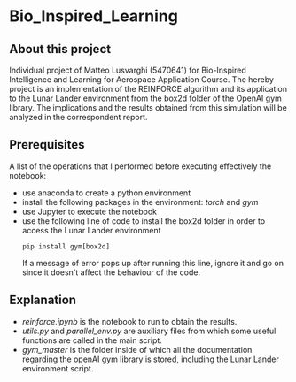 # Bio_Inspired_Learning

## About this project
Individual project of Matteo Lusvarghi (5470641) for Bio-Inspired Intelligence and Learning for Aerospace Application Course. 
  The hereby project is an implementation of the REINFORCE algorithm and its application to the Lunar Lander environment
from the box2d folder of the OpenAI gym library. 
  The implications and the results obtained from this simulation will be analyzed in the correspondent report. 

## Prerequisites
A list of the operations that I performed before executing effectively the notebook:
- use anaconda to create a python environment 
- install the following packages in the environment: *torch* and *gym*
- use Jupyter to execute the notebook
- use the following line of code to install the box2d folder in order to access the Lunar Lander environment
  ```
  pip install gym[box2d]
  ```
  If a message of error pops up after running this line, ignore it and go on since it doesn't affect the behaviour of the code.  
## Explanation
- *reinforce.ipynb* is the notebook to run to obtain the results.
- *utils.py* and *parallel_env.py* are auxiliary files from which some useful functions are called in the main script.
- *gym_master* is the folder inside of which all the documentation regarding the openAI gym library is stored, including the 
  Lunar Lander environment script.
